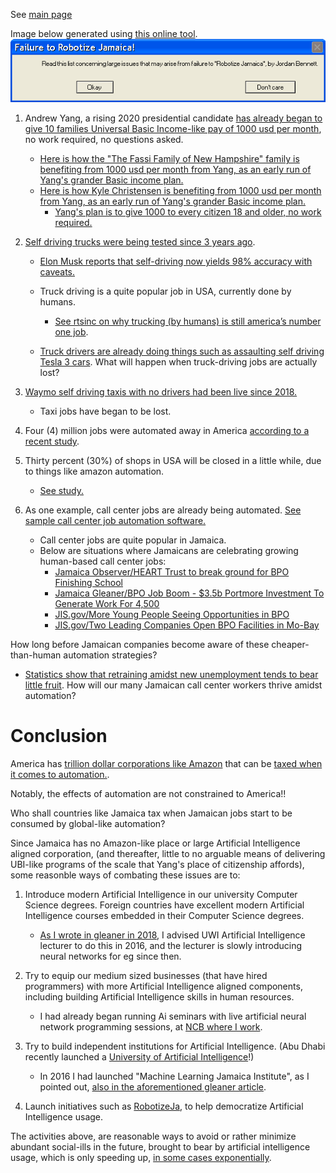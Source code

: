 
See [main page](https://github.com/JordanMicahBennett/ROBOTIZE_JA/blob/master/README.md)

Image below generated using [this online tool](http://atom.smasher.org/error/).
![Alt Text](https://github.com/JordanMicahBennett/ROBOTIZE_JA/blob/master/data/failure%20to%20robotize.png)

 
   
1. Andrew Yang, a rising 2020 presidential candidate [has already began to give 10 families Universal Basic Income-like pay of 1000 usd per month](https://www.youtube.com/watch?v=Qwt9WHe68TY), no work required, no questions asked. 
   * [Here is how the "The Fassi Family of New Hampshire" family is benefiting from 1000 usd per month from Yang, as an early run of Yang's grander Basic income plan.](https://www.youtube.com/watch?v=Pw1UBEWZP2I)
   * [Here is how Kyle Christensen is benefiting from 1000 usd per month from Yang, as an early run of Yang's grander Basic income plan.](https://www.youtube.com/watch?v=MK3Bxvr6F4M)
     * [Yang's plan is to give 1000 to every citizen 18 and older, no work required.](https://www.youtube.com/watch?v=p_p2WQCSrNU)

2. [Self driving trucks were being tested since 3 years ago](https://www.youtube.com/watch?v=sIlCR4eG8_o). 
   * [Elon Musk reports that self-driving now yields 98% accuracy with caveats.](https://www.thestreet.com/investing/tesla-is-decades-away-from-full-self-driving-cars-14853271)
   * Truck driving is a quite popular job in USA, currently done by humans. 
     * [See rtsinc on why trucking  (by humans) is still america’s number one job](https://www.rtsinc.com/articles/why-trucking-still-america-s-number-one-job#:~:targetText=Truckers%20are%20Everywhere&targetText=There%20are%20more%20than%201.7,tied%20to%20the%20trucking%20industry).
   
   * [Truck drivers are already doing things such as assaulting self driving Tesla 3 cars](https://m.youtube.com/watch?v=Vy4wVsSVnyI). What will happen when truck-driving jobs are actually lost?

3. [Waymo self driving taxis with no drivers had been live since 2018.](https://www.youtube.com/watch?v=2hqTnmn51Fg)
   * Taxi jobs have began to be lost.

4. Four (4) million jobs were automated away in America [according to a recent study](https://conexus.cberdata.org/files/MfgReality.pdf).

5. Thirty percent (30%) of shops in USA will be closed in a little while, due to things like amazon automation.
   * [See study.](https://www.forbes.com/sites/pamdanziger/2018/10/14/the-fall-of-the-mall-and-three-ways-to-make-them-rise-again/#51d645c92a26)

6. As one example, call center jobs are already being automated. [See sample call center job automation software.](https://www.digitalgenius.com/)
   * Call center jobs are quite popular in Jamaica.
   * Below are situations where Jamaicans are celebrating growing human-based call center jobs:
     *  [Jamaica Observer/HEART Trust to break ground for BPO Finishing School](http://www.jamaicaobserver.com/business-observer/heart-trust-to-break-ground-for-bpo-finishing-school_99740?profile=1056)
     *  [Jamaica Gleaner/BPO Job Boom - $3.5b Portmore Investment To Generate Work For 4,500](http://jamaica-gleaner.com/article/lead-stories/20191025/bpo-job-boom-35b-portmore-investment-generate-work-4500)
     *  [JIS.gov/More Young People Seeing Opportunities in BPO](https://jis.gov.jm/young-people-seeing-opportunities-bpo/)
     *  [JIS.gov/Two Leading Companies Open BPO Facilities in Mo-Bay](https://jis.gov.jm/two-leading-companies-open-bpo-facilities-mo-bay/)
     
     
How long before Jamaican companies become aware of these cheaper-than-human automation strategies?
   * [Statistics show that retraining amidst new unemployment tends to bear little fruit](https://www.theatlantic.com/education/archive/2018/01/the-false-promises-of-worker-retraining/549398/). How will our many Jamaican call center workers thrive amidst automation?
   
   

Conclusion
=========================
America has [trillion dollar corporations like Amazon](https://www.nytimes.com/2018/09/04/technology/amazon-stock-price-1-trillion-value.html#:~:targetText=Now%20Amazon%20has%20become%20the,below%20the%20%241%20trillion%20threshold.) that can be [taxed when it comes to automation.](https://www.cnbc.com/2019/04/03/why-amazon-paid-no-federal-income-tax.html#:~:targetText=In%202018%2C%20Amazon%20paid%20%240,rebate%20from%20the%20federal%20government.).

Notably, the effects of automation are not constrained to America!!

Who shall countries like Jamaica tax when Jamaican jobs start to be consumed by global-like automation?

Since Jamaica has no Amazon-like place or large Artificial Intelligence aligned corporation, (and thereafter, little to no arguable means of delivering UBI-like programs of the scale that Yang's place of citizenship affords), some reasonble ways of combating these issues are to:

1. Introduce modern Artificial Intelligence in our university Computer Science degrees. Foreign countries have excellent modern Artificial Intelligence courses embedded in their Computer Science degrees.
   * [As I wrote in gleaner in 2018](http://jamaica-gleaner.com/article/news/20180604/artificial-intelligence-and-economy-utilising-artificial-intelligence-could), I advised UWI Artificial Intelligence lecturer to do this in 2016, and the lecturer is slowly introducing neural networks for eg since then.

2. Try to equip our medium sized businesses (that have hired programmers) with more Artificial Intelligence aligned components, including building Artificial Intelligence skills in human resources. 
   * I had already began running Ai seminars with live artificial neural network programming sessions, at [NCB where I work](https://www.jncb.com/).
   
3. Try to build independent institutions for Artificial Intelligence. (Abu Dhabi recently launched a [University of Artificial Intelligence](https://medium.com/@jordanmicahbennett/worlds-1st-university-like-artificial-intelligence-initiative-launched-somewhat-in-jamaica-d0deb56a4495)!)
   * In 2016 I had launched "Machine Learning Jamaica Institute", as I pointed out, [also in the aforementioned gleaner article](http://jamaica-gleaner.com/article/news/20180604/artificial-intelligence-and-economy-utilising-artificial-intelligence-could).
   
4. Launch initiatives such as [RobotizeJa](https://github.com/JordanMicahBennett/ROBOTIZE_JA/), to help democratize Artificial Intelligence usage.

The activities above, are reasonable ways to avoid or rather minimize abundant social-ills in the future, brought to bear by artificial intelligence usage, which is only speeding up, [in some cases exponentially](https://www.forbes.com/sites/joemckendrick/2018/12/19/how-fast-is-artificial-intelligence-growing-look-at-the-key-bellwethers/#2a5dc1d7474a). 
